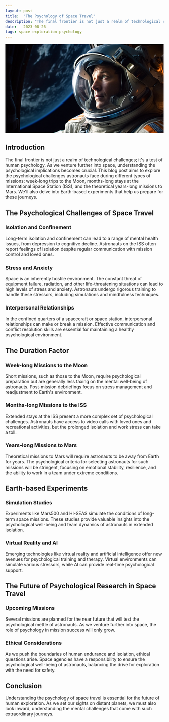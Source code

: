 ```yaml
---
layout: post
title:  "The Psychology of Space Travel"
description: "The final frontier is not just a realm of technological challenges; it's a test of human psychology. As we venture further into space, understanding the psychological implications becomes crucial. This blog post aims to explore the psychological challenges astronauts face during different types of missions: week-long trips to the Moon, months-long stays at the International Space Station (ISS), and the theoretical years-long missions to Mars. We'll also delve into Earth-based experiments that help us prepare for these journeys."
date:   2023-08-26
tags: space exploration psychology
---
```


![An astonaut looking in space](/assets/space-psychology.png)

## Introduction
The final frontier is not just a realm of technological challenges; it's a test of human psychology. As we venture further into space, understanding the psychological implications becomes crucial. This blog post aims to explore the psychological challenges astronauts face during different types of missions: week-long trips to the Moon, months-long stays at the International Space Station (ISS), and the theoretical years-long missions to Mars. We'll also delve into Earth-based experiments that help us prepare for these journeys.

## The Psychological Challenges of Space Travel

### Isolation and Confinement
Long-term isolation and confinement can lead to a range of mental health issues, from depression to cognitive decline. Astronauts on the ISS often report feelings of isolation despite regular communication with mission control and loved ones.

### Stress and Anxiety
Space is an inherently hostile environment. The constant threat of equipment failure, radiation, and other life-threatening situations can lead to high levels of stress and anxiety. Astronauts undergo rigorous training to handle these stressors, including simulations and mindfulness techniques.

### Interpersonal Relationships
In the confined quarters of a spacecraft or space station, interpersonal relationships can make or break a mission. Effective communication and conflict resolution skills are essential for maintaining a healthy psychological environment.

## The Duration Factor

### Week-long Missions to the Moon
Short missions, such as those to the Moon, require psychological preparation but are generally less taxing on the mental well-being of astronauts. Post-mission debriefings focus on stress management and readjustment to Earth's environment.

### Months-long Missions to the ISS
Extended stays at the ISS present a more complex set of psychological challenges. Astronauts have access to video calls with loved ones and recreational activities, but the prolonged isolation and work stress can take a toll.

### Years-long Missions to Mars
Theoretical missions to Mars will require astronauts to be away from Earth for years. The psychological criteria for selecting astronauts for such missions will be stringent, focusing on emotional stability, resilience, and the ability to work in a team under extreme conditions.

## Earth-based Experiments

### Simulation Studies
Experiments like Mars500 and HI-SEAS simulate the conditions of long-term space missions. These studies provide valuable insights into the psychological well-being and team dynamics of astronauts in extended isolation.

### Virtual Reality and AI
Emerging technologies like virtual reality and artificial intelligence offer new avenues for psychological training and therapy. Virtual environments can simulate various stressors, while AI can provide real-time psychological support.

## The Future of Psychological Research in Space Travel

### Upcoming Missions
Several missions are planned for the near future that will test the psychological mettle of astronauts. As we venture further into space, the role of psychology in mission success will only grow.

### Ethical Considerations
As we push the boundaries of human endurance and isolation, ethical questions arise. Space agencies have a responsibility to ensure the psychological well-being of astronauts, balancing the drive for exploration with the need for safety.

## Conclusion
Understanding the psychology of space travel is essential for the future of human exploration. As we set our sights on distant planets, we must also look inward, understanding the mental challenges that come with such extraordinary journeys.
